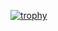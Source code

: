 [![trophy](https://github-profile-trophy.vercel.app/?username=ShreenidhiHD)](https://github.com/ryo-ma/github-profile-trophy)
